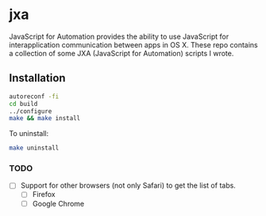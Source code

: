 # jxa

JavaScript for Automation provides the ability to use JavaScript for
interapplication communication between apps in OS X. These repo contains a
collection of some JXA (JavaScript for Automation) scripts I wrote.


## Installation

```sh
autoreconf -fi
cd build
../configure
make && make install
```

To uninstall:

```sh
make uninstall
```


### TODO

* [ ] Support for other browsers (not only Safari) to get the list of tabs.
  * [ ] Firefox
  * [ ] Google Chrome
